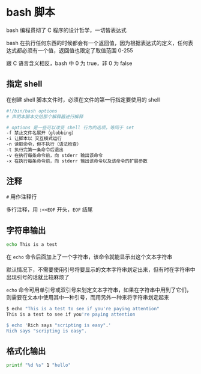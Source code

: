 # bash 脚本

bash 编程贯彻了 C 程序的设计哲学，一切皆表达式

bash 在执行任何东西的时候都会有一个返回值，因为根据表达式的定义，任何表达式都必须有一个值，返回值也限定了取值范围 0-255

跟 C 语言含义相反，bash 中 0 为 true，非 0 为 false

## 指定 shell

在创建 shell 脚本文件时，必须在文件的第一行指定要使用的 shell

```sh
#!/bin/bash options
# 声明本脚本交给那个解释器进行解释

# options 是一些可以改变 shell 行为的选项，等同于 set
-f 禁止文件名展开（globbing）
-i 让脚本以 交互模式运行
-n 读取命令，但不执行（语法检查）
-t 执行完第一条命令后退出
-v 在执行每条命令前，向 stderr 输出该命令
-x 在执行每条命令前，向 stderr 输出该命令以及该命令的扩展参数
```

## 注释

`#` 用作注释行

多行注释，用 `:<<EOF` 开头，`EOF` 结尾

## 字符串输出

```sh
echo This is a test
```

在 `echo` 命令后面加上了一个字符串，该命令就能显示出这个文本字符串

默认情况下，不需要使用引号将要显示的文本字符串划定出来，但有时在字符串中出现引号的话就比较麻烦了

`echo` 命令可用单引号或双引号来划定文本字符串，如果在字符串中用到了它们，则需要在文本中使用其中一种引号，而用另外一种来将字符串划定起来

```sh
$ echo "This is a test to see if you're paying attention"
This is a test to see if you're paying attention

$ echo 'Rich says "scripting is easy".'
Rich says "scripting is easy".
```

## 格式化输出

```sh
printf "%d %s" 1 "hello"
```